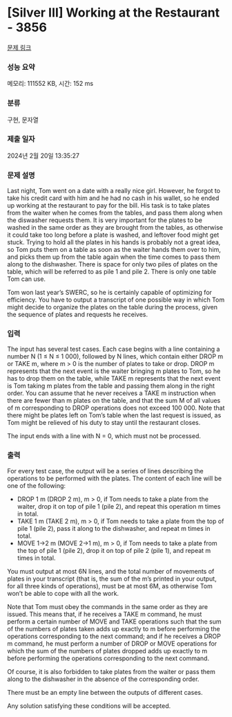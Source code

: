 # [Silver III] Working at the Restaurant - 3856 

[문제 링크](https://www.acmicpc.net/problem/3856) 

### 성능 요약

메모리: 111552 KB, 시간: 152 ms

### 분류

구현, 문자열

### 제출 일자

2024년 2월 20일 13:35:27

### 문제 설명

<p>Last night, Tom went on a date with a really nice girl. However, he forgot to take his credit card with him and he had no cash in his wallet, so he ended up working at the restaurant to pay for the bill. His task is to take plates from the waiter when he comes from the tables, and pass them along when the diswasher requests them. It is very important for the plates to be washed in the same order as they are brought from the tables, as otherwise it could take too long before a plate is washed, and leftover food might get stuck. Trying to hold all the plates in his hands is probably not a great idea, so Tom puts them on a table as soon as the waiter hands them over to him, and picks them up from the table again when the time comes to pass them along to the dishwasher. There is space for only two piles of plates on the table, which will be referred to as pile 1 and pile 2. There is only one table Tom can use.</p>

<p>Tom won last year’s SWERC, so he is certainly capable of optimizing for efficiency. You have to output a transcript of one possible way in which Tom might decide to organize the plates on the table during the process, given the sequence of plates and requests he receives.</p>

### 입력 

 <p>The input has several test cases. Each case begins with a line containing a number N (1 ≤ N ≤ 1 000), followed by N lines, which contain either DROP m or TAKE m, where m > 0 is the number of plates to take or drop. DROP m represents that the next event is the waiter bringing m plates to Tom, so he has to drop them on the table, while TAKE m represents that the next event is Tom taking m plates from the table and passing them along in the right order. You can assume that he never receives a TAKE m instruction when there are fewer than m plates on the table, and that the sum M of all values of m corresponding to DROP operations does not exceed 100 000. Note that there might be plates left on Tom’s table when the last request is issued, as Tom might be relieved of his duty to stay until the restaurant closes.</p>

<p>The input ends with a line with N = 0, which must not be processed.</p>

### 출력 

 <p>For every test case, the output will be a series of lines describing the operations to be performed with the plates. The content of each line will be one of the following:</p>

<ul>
	<li>DROP 1 m (DROP 2 m), m > 0, if Tom needs to take a plate from the waiter, drop it on top of pile 1 (pile 2), and repeat this operation m times in total.</li>
	<li>TAKE 1 m (TAKE 2 m), m > 0, if Tom needs to take a plate from the top of pile 1 (pile 2), pass it along to the dishwasher, and repeat m times in total.</li>
	<li>MOVE 1->2 m (MOVE 2->1 m), m > 0, if Tom needs to take a plate from the top of pile 1 (pile 2), drop it on top of pile 2 (pile 1), and repeat m times in total.</li>
</ul>

<p>You must output at most 6N lines, and the total number of movements of plates in your transcript (that is, the sum of the m’s printed in your output, for all three kinds of operations), must be at most 6M, as otherwise Tom won’t be able to cope with all the work.</p>

<p>Note that Tom must obey the commands in the same order as they are issued. This means that, if he receives a TAKE m command, he must perform a certain number of MOVE and TAKE operations such that the sum of the numbers of plates taken adds up exactly to m before performing the operations corresponding to the next command; and if he receives a DROP m command, he must perform a number of DROP or MOVE operations for which the sum of the numbers of plates dropped adds up exactly to m before performing the operations corresponding to the next command.</p>

<p>Of course, it is also forbidden to take plates from the waiter or pass them along to the dishwasher in the absence of the corresponding order.</p>

<p>There must be an empty line between the outputs of different cases.</p>

<p>Any solution satisfying these conditions will be accepted.</p>

